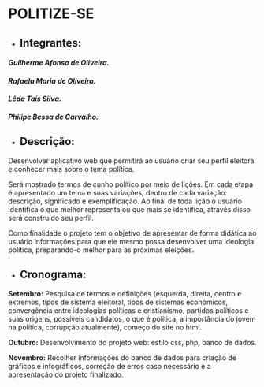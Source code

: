 ﻿# POLITIZE-SE

* ## **Integrantes:**

#### *Guilherme Afonso de Oliveira.*

#### *Rafaela Maria de Oliveira.*

#### *Lêda Taís Silva.*

#### *Philipe Bessa de Carvalho.*

* ## **Descrição**:

Desenvolver aplicativo web que permitirá ao usuário criar seu perfil eleitoral e conhecer mais sobre o tema política. 

Será mostrado termos de cunho político por meio de lições. Em cada etapa é apresentado um tema e suas variações, dentro de cada variação: descrição, significado e exemplificação. Ao final de toda lição o usuário identifica o que melhor representa ou que mais se identifica, através disso será construído seu perfil. 

Como finalidade o projeto tem o objetivo de apresentar de forma didática ao usuário informações para que ele mesmo possa desenvolver uma ideologia política, preparando-o melhor para as próximas eleições.

* ## **Cronograma**: 

**Setembro:** Pesquisa de termos e definições (esquerda, direita, centro e extremos, tipos de sistema eleitoral, tipos de sistemas econômicos, convergência entre ideologias políticas e cristianismo, partidos políticos e suas origens, possíveis candidatos, o que é política, a importância do jovem na política, corrupção atualmente), começo do site no html.

**Outubro:** Desenvolvimento do projeto web: estilo css, php, banco de dados.

**Novembro:** Recolher informações do banco de dados para criação de gráficos e infográficos, correção de erros caso necessário e a apresentação do projeto finalizado.
